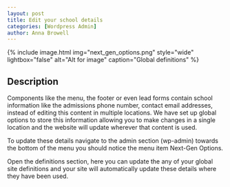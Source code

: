 ```yaml
---
layout: post
title: Edit your school details
categories: [Wordpress Admin]
author: Anna Browell
---
```

{% include image.html img="next_gen_options.png" style="wide" lightbox="false" alt="Alt for image" caption="Global definitions" %}


## Description

Components like the menu, the footer or even lead forms contain school information like the admissions phone number, contact email addresses, instead of editing this content in multiple locations. We have set up global options to store this information allowing you to make changes in a single location and the website will update wherever that content is used.

To update these details navigate to the admin section (wp-admin) towards the bottom of the menu you should notice the menu item Next-Gen Options. 

Open the definitions section, here you can update the any of your global site definitions and your site will automatically update these details where they have been used.

